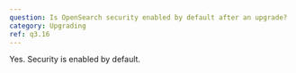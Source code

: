 ```yaml
---
question: Is OpenSearch security enabled by default after an upgrade?
category: Upgrading
ref: q3.16
---
```

Yes. Security is enabled by default.
